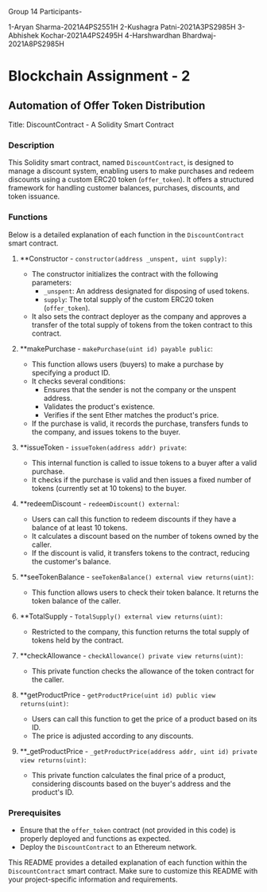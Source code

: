 Group 14 Participants-

1-Aryan Sharma-2021A4PS2551H
2-Kushagra Patni-2021A3PS2985H
3-Abhishek Kochar-2021A4PS2495H
4-Harshwardhan Bhardwaj-2021A8PS2985H 

# Blockchain Assignment - 2

## Automation of Offer Token Distribution

Title: DiscountContract - A Solidity Smart Contract

### Description

This Solidity smart contract, named `DiscountContract`, is designed to manage a discount system, enabling users to make purchases and redeem discounts using a custom ERC20 token (`offer_token`). It offers a structured framework for handling customer balances, purchases, discounts, and token issuance.

### Functions

Below is a detailed explanation of each function in the `DiscountContract` smart contract.

1. **Constructor - `constructor(address _unspent, uint supply)`:
   - The constructor initializes the contract with the following parameters:
     - `_unspent`: An address designated for disposing of used tokens.
     - `supply`: The total supply of the custom ERC20 token (`offer_token`).
   - It also sets the contract deployer as the company and approves a transfer of the total supply of tokens from the token contract to this contract.

2. **makePurchase - `makePurchase(uint id) payable public`:
   - This function allows users (buyers) to make a purchase by specifying a product ID.
   - It checks several conditions:
     - Ensures that the sender is not the company or the unspent address.
     - Validates the product's existence.
     - Verifies if the sent Ether matches the product's price.
   - If the purchase is valid, it records the purchase, transfers funds to the company, and issues tokens to the buyer.

3. **issueToken - `issueToken(address addr) private`:
   - This internal function is called to issue tokens to a buyer after a valid purchase.
   - It checks if the purchase is valid and then issues a fixed number of tokens (currently set at 10 tokens) to the buyer.

4. **redeemDiscount - `redeemDiscount() external`:
   - Users can call this function to redeem discounts if they have a balance of at least 10 tokens.
   - It calculates a discount based on the number of tokens owned by the caller.
   - If the discount is valid, it transfers tokens to the contract, reducing the customer's balance.

5. **seeTokenBalance - `seeTokenBalance() external view returns(uint)`:
   - This function allows users to check their token balance. It returns the token balance of the caller.

6. **TotalSupply - `TotalSupply() external view returns(uint)`:
   - Restricted to the company, this function returns the total supply of tokens held by the contract.

7. **checkAllowance - `checkAllowance() private view returns(uint)`:
   - This private function checks the allowance of the token contract for the caller.

8. **getProductPrice - `getProductPrice(uint id) public view returns(uint)`:
   - Users can call this function to get the price of a product based on its ID.
   - The price is adjusted according to any discounts.

9. **_getProductPrice - `_getProductPrice(address addr, uint id) private view returns(uint)`:
   - This private function calculates the final price of a product, considering discounts based on the buyer's address and the product's ID.

### Prerequisites

- Ensure that the `offer_token` contract (not provided in this code) is properly deployed and functions as expected.
- Deploy the `DiscountContract` to an Ethereum network.

This README provides a detailed explanation of each function within the `DiscountContract` smart contract. Make sure to customize this README with your project-specific information and requirements.



